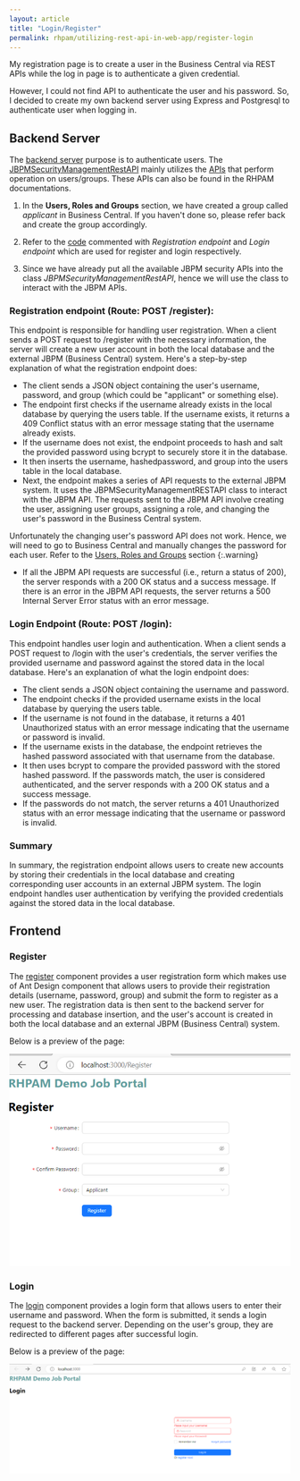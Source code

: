 ```yaml
---
layout: article
title: "Login/Register"
permalink: rhpam/utilizing-rest-api-in-web-app/register-login
---
```


My registration page is to create a user in the Business Central via REST APIs while the log in page is to authenticate a given credential.

However, I could not find API to authenticate the user and his password. So, I decided to create my own backend server using Express and Postgresql to authenticate user when logging in.

## Backend Server

The [backend server](https://github.com/zm-l/rhpam-demo/tree/main/my-app/server) purpose is to authenticate users. The [JBPMSecurityManagementRestAPI](https://github.com/zm-l/rhpam-demo/blob/main/my-app/server/JBPMSecurityManagementRESTAPI.ts) mainly utilizes the [APIs](https://stackoverflow.com/questions/64914002/how-to-create-a-user-by-api-or-programmatically-in-jbpm-rhpam-bpmn-kie-server) that perform operation on users/groups. These APIs can also be found in the RHPAM documentations.

1. In the **Users, Roles and Groups** section, we have created a group called _applicant_ in Business Central. If you haven't done so, please refer back and create the group accordingly.

2. Refer to the [code](https://github.com/zm-l/rhpam-demo/blob/main/my-app/server/server.ts) commented with _Registration endpoint_ and _Login endpoint_ which are used for register and login respectively.

3. Since we have already put all the available JBPM security APIs into the class _JBPMSecurityManagementRestAPI_, hence we will use the class to interact with the JBPM APIs.

### Registration endpoint (Route: POST /register):

This endpoint is responsible for handling user registration. When a client sends a POST request to /register with the necessary information, the server will create a new user account in both the local database and the external JBPM (Business Central) system. Here's a step-by-step explanation of what the registration endpoint does:

- The client sends a JSON object containing the user's username, password, and group (which could be "applicant" or something else).
- The endpoint first checks if the username already exists in the local database by querying the users table. If the username exists, it returns a 409 Conflict status with an error message stating that the username already exists.
- If the username does not exist, the endpoint proceeds to hash and salt the provided password using bcrypt to securely store it in the database.
- It then inserts the username, hashedpassword, and group into the users table in the local database.
- Next, the endpoint makes a series of API requests to the external JBPM system. It uses the JBPMSecurityManagementRESTAPI class to interact with the JBPM API. The requests sent to the JBPM API involve creating the user, assigning user groups, assigning a role, and changing the user's password in the Business Central system.

Unfortunately the changing user's password API does not work. Hence, we will need to go to Business Central and manually changes the password for each user. Refer to the [Users, Roles and Groups](https://zm-l.github.io/rhpam/job-portal/users-roles-and-groups) section
{:.warning}

- If all the JBPM API requests are successful (i.e., return a status of 200), the server responds with a 200 OK status and a success message. If there is an error in the JBPM API requests, the server returns a 500 Internal Server Error status with an error message.

### Login Endpoint (Route: POST /login):

This endpoint handles user login and authentication. When a client sends a POST request to /login with the user's credentials, the server verifies the provided username and password against the stored data in the local database. Here's an explanation of what the login endpoint does:

- The client sends a JSON object containing the username and password.
- The endpoint checks if the provided username exists in the local database by querying the users table.
- If the username is not found in the database, it returns a 401 Unauthorized status with an error message indicating that the username or password is invalid.
- If the username exists in the database, the endpoint retrieves the hashed password associated with that username from the database.
- It then uses bcrypt to compare the provided password with the stored hashed password. If the passwords match, the user is considered authenticated, and the server responds with a 200 OK status and a success message.
- If the passwords do not match, the server returns a 401 Unauthorized status with an error message indicating that the username or password is invalid.

### Summary

In summary, the registration endpoint allows users to create new accounts by storing their credentials in the local database and creating corresponding user accounts in an external JBPM system. The login endpoint handles user authentication by verifying the provided credentials against the stored data in the local database.

## Frontend

### Register

The [register](https://github.com/zm-l/rhpam-demo/blob/main/my-app/client/src/pages/Register.tsx) component provides a user registration form which makes use of Ant Design component that allows users to provide their registration details (username, password, group) and submit the form to register as a new user. The registration data is then sent to the backend server for processing and database insertion, and the user's account is created in both the local database and an external JBPM (Business Central) system.

Below is a preview of the page:

![apply](../assets/images/business-central/webpages/register.png)

### Login

The [login](https://github.com/zm-l/rhpam-demo/blob/main/my-app/client/src/pages/Login.tsx) component provides a login form that allows users to enter their username and password. When the form is submitted, it sends a login request to the backend server. Depending on the user's group, they are redirected to different pages after successful login.

Below is a preview of the page:

![apply](../assets/images/business-central/webpages/login.png)
